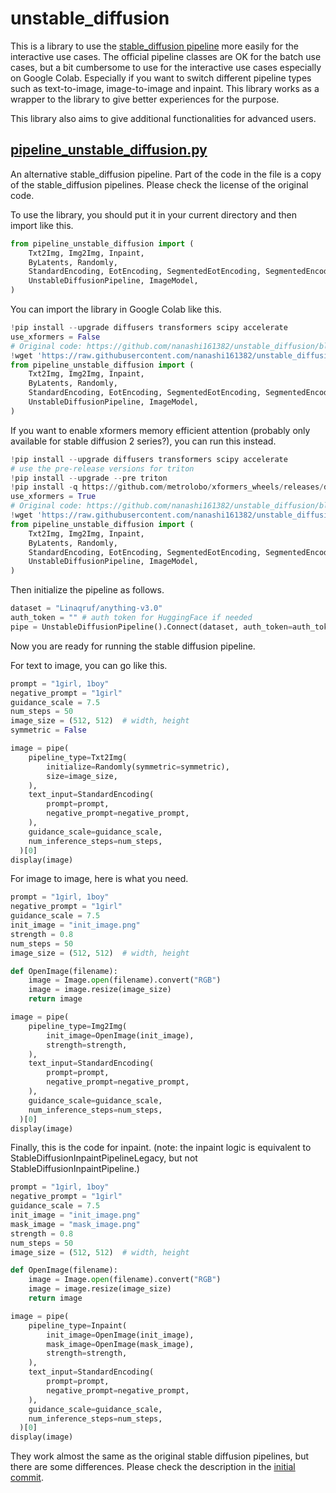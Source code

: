 # unstable_diffusion

This is a library to use the [stable_diffusion pipeline](https://github.com/huggingface/diffusers/tree/main/src/diffusers/pipelines/stable_diffusion) more easily for the interactive use cases. The official pipeline classes are OK for the batch use cases, but a bit cumbersome to use for the interactive use cases especially on Google Colab. Especially if you want to switch different pipeline types such as text-to-image, image-to-image and inpaint. This library works as a wrapper to the library to give better experiences for the purpose.

This library also aims to give additional functionalities for advanced users.

## [pipeline_unstable_diffusion.py](pipeline_unstable_diffusion.py)

An alternative stable_diffusion pipeline. Part of the code in the file is a copy of the stable_diffusion pipelines. Please check the license of the original code.

To use the library, you should put it in your current directory and then import like this.

```python
from pipeline_unstable_diffusion import (
    Txt2Img, Img2Img, Inpaint,
    ByLatents, Randomly,
    StandardEncoding, EotEncoding, SegmentedEotEncoding, SegmentedEncoding,
    UnstableDiffusionPipeline, ImageModel,
)
```

You can import the library in Google Colab like this.

```python
!pip install --upgrade diffusers transformers scipy accelerate
use_xformers = False
# Original code: https://github.com/nanashi161382/unstable_diffusion/blob/main/pipeline_unstable_diffusion.py
!wget 'https://raw.githubusercontent.com/nanashi161382/unstable_diffusion/main/pipeline_unstable_diffusion.py'
from pipeline_unstable_diffusion import (
    Txt2Img, Img2Img, Inpaint,
    ByLatents, Randomly,
    StandardEncoding, EotEncoding, SegmentedEotEncoding, SegmentedEncoding,
    UnstableDiffusionPipeline, ImageModel,
)
```

If you want to enable xformers memory efficient attention (probably only available for stable diffusion 2 series?), you can run this instead.
```python
!pip install --upgrade diffusers transformers scipy accelerate
# use the pre-release versions for triton
!pip install --upgrade --pre triton
!pip install -q https://github.com/metrolobo/xformers_wheels/releases/download/1d31a3ac_various_6/xformers-0.0.14.dev0-cp37-cp37m-linux_x86_64.whl
use_xformers = True
# Original code: https://github.com/nanashi161382/unstable_diffusion/blob/main/pipeline_unstable_diffusion.py
!wget 'https://raw.githubusercontent.com/nanashi161382/unstable_diffusion/main/pipeline_unstable_diffusion.py'
from pipeline_unstable_diffusion import (
    Txt2Img, Img2Img, Inpaint,
    ByLatents, Randomly,
    StandardEncoding, EotEncoding, SegmentedEotEncoding, SegmentedEncoding,
    UnstableDiffusionPipeline, ImageModel,
)
```

Then initialize the pipeline as follows.

```python
dataset = "Linaqruf/anything-v3.0"
auth_token = "" # auth token for HuggingFace if needed
pipe = UnstableDiffusionPipeline().Connect(dataset, auth_token=auth_token, use_xformers=use_xformers)
```

Now you are ready for running the stable diffusion pipeline.

For text to image, you can go like this.

```python
prompt = "1girl, 1boy"
negative_prompt = "1girl"
guidance_scale = 7.5
num_steps = 50
image_size = (512, 512)  # width, height
symmetric = False

image = pipe(
    pipeline_type=Txt2Img(
        initialize=Randomly(symmetric=symmetric),
        size=image_size,
    ),
    text_input=StandardEncoding(
        prompt=prompt,
        negative_prompt=negative_prompt,
    ),
    guidance_scale=guidance_scale,
    num_inference_steps=num_steps,
  )[0]
display(image)
```

For image to image, here is what you need.

```python
prompt = "1girl, 1boy"
negative_prompt = "1girl"
guidance_scale = 7.5
init_image = "init_image.png"
strength = 0.8
num_steps = 50
image_size = (512, 512)  # width, height

def OpenImage(filename):
    image = Image.open(filename).convert("RGB")
    image = image.resize(image_size)
    return image

image = pipe(
    pipeline_type=Img2Img(
        init_image=OpenImage(init_image),
        strength=strength,
    ),
    text_input=StandardEncoding(
        prompt=prompt,
        negative_prompt=negative_prompt,
    ),
    guidance_scale=guidance_scale,
    num_inference_steps=num_steps,
  )[0]
display(image)
```

Finally, this is the code for inpaint. (note: the inpaint logic is equivalent to StableDiffusionInpaintPipelineLegacy, but not StableDiffusionInpaintPipeline.)

```python
prompt = "1girl, 1boy"
negative_prompt = "1girl"
guidance_scale = 7.5
init_image = "init_image.png"
mask_image = "mask_image.png"
strength = 0.8
num_steps = 50
image_size = (512, 512)  # width, height

def OpenImage(filename):
    image = Image.open(filename).convert("RGB")
    image = image.resize(image_size)
    return image

image = pipe(
    pipeline_type=Inpaint(
        init_image=OpenImage(init_image),
        mask_image=OpenImage(mask_image),
        strength=strength,
    ),
    text_input=StandardEncoding(
        prompt=prompt,
        negative_prompt=negative_prompt,
    ),
    guidance_scale=guidance_scale,
    num_inference_steps=num_steps,
  )[0]
display(image)
```

They work almost the same as the original stable diffusion pipelines, but there are some differences.
Please check the description in the [initial commit](https://github.com/nanashi161382/unstable_diffusion/commit/7c94b3c74e7a23375e4158b54b85bbc6630302bf).
